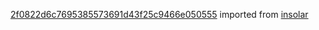 [2f0822d6c7695385573691d43f25c9466e050555](https://github.com/insolar/insolar/commit/2f0822d6c7695385573691d43f25c9466e050555) imported from [insolar](https://github.com/insolar/insolar)
